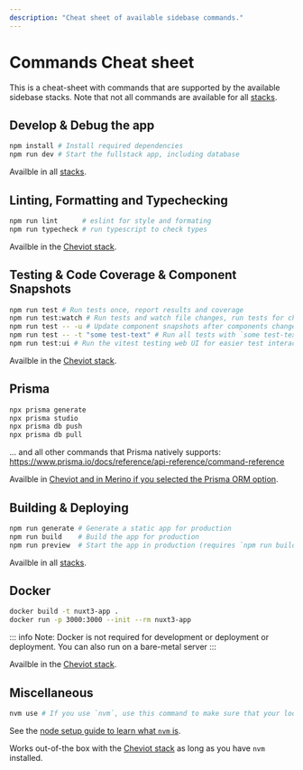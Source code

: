 ```yaml
---
description: "Cheat sheet of available sidebase commands."
---
```

# Commands Cheat sheet

This is a cheat-sheet with commands that are supported by the available sidebase stacks. Note that not all commands are available for all [stacks](/sidebase/welcome/stacks).

## Develop & Debug the app

```sh
npm install # Install required dependencies
npm run dev # Start the fullstack app, including database
```

Availble in all [stacks](/sidebase/welcome/stacks).

## Linting, Formatting and Typechecking

```sh
npm run lint      # eslint for style and formating
npm run typecheck # run typescript to check types
```

Availble in the [Cheviot stack](/sidebase/welcome/stacks).

## Testing & Code Coverage & Component Snapshots

```sh
npm run test # Run tests once, report results and coverage
npm run test:watch # Run tests and watch file changes, run tests for changed files
npm run test -- -u # Update component snapshots after components changed
npm run test -- -t "some test-text" # Run all tests with `some test-text` in their `test(...)` description
npm run test:ui # Run the vitest testing web UI for easier test interaction
```

Availble in the [Cheviot stack](/sidebase/welcome/stacks).

## Prisma

```sh
npx prisma generate
npx prisma studio
npx prisma db push
npx prisma db pull
```

... and all other commands that Prisma natively supports: https://www.prisma.io/docs/reference/api-reference/command-reference

Availble in [Cheviot and in Merino if you selected the Prisma ORM option](/sidebase/welcome/stacks).

## Building & Deploying

```sh
npm run generate # Generate a static app for production
npm run build    # Build the app for production
npm run preview  # Start the app in production (requires `npm run build` beforehand)
```

Availble in all [stacks](/sidebase/welcome/stacks).

## Docker

```sh
docker build -t nuxt3-app .
docker run -p 3000:3000 --init --rm nuxt3-app
```
::: info
Note: Docker is not required for development or deployment or deployment. You can also run on a bare-metal server
:::

Availble in the [Cheviot stack](/sidebase/welcome/stacks).

## Miscellaneous

```sh
nvm use # If you use `nvm`, use this command to make sure that your local environment uses the correct, required node version
```

See the [node setup guide to learn what `nvm` is](/sidebase/resources/coding-setup).

Works out-of-the box with the [Cheviot stack](/sidebase/welcome/stacks) as long as you have `nvm` installed.
